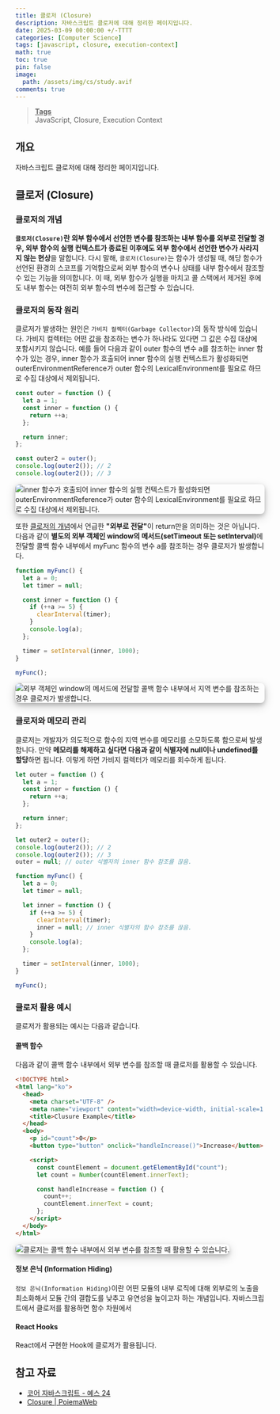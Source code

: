 ```yaml
---
title: 클로저 (Closure)
description: 자바스크립트 클로저에 대해 정리한 페이지입니다.
date: 2025-03-09 00:00:00 +/-TTTT
categories: [Computer Science]
tags: [javascript, closure, execution-context]
math: true
toc: true
pin: false
image:
  path: /assets/img/cs/study.avif
comments: true
---
```


<blockquote class="prompt-info"><p><strong><u>Tags</u></strong><br>
JavaScript, Closure, Execution Context</p></blockquote>

## 개요

자바스크립트 클로저에 대해 정리한 페이지입니다.

## 클로저 (Closure)

### 클로저의 개념

<b>`클로저(Closure)`란 외부 함수에서 선언한 변수를 참조하는 내부 함수를 외부로 전달할 경우, 외부 함수의 실행 컨텍스트가 종료된 이후에도 외부 함수에서 선언한 변수가 사라지지 않는 현상</b>을 말합니다. 다시 말해, `클로저(Closure)`는 함수가 생성될 때, 해당 함수가 선언된 환경의 스코프를 기억함으로써 외부 함수의 변수나 상태를 내부 함수에서 참조할 수 있는 기능을 의미합니다. 이 때, 외부 함수가 실행을 마치고 콜 스택에서 제거된 후에도 내부 함수는 여전히 외부 함수의 변수에 접근할 수 있습니다.

### 클로저의 동작 원리

클로저가 발생하는 원인은 `가비지 컬렉터(Garbage Collector)`의 동작 방식에 있습니다. 가비지 컬렉터는 어떤 값을 참조하는 변수가 하나라도 있다면 그 값은 수집 대상에 포함시키지 않습니다. 예를 들어 다음과 같이 outer 함수의 변수 a를 참조하는 inner 함수가 있는 경우, inner 함수가 호출되어 inner 함수의 실행 컨텍스트가 활성화되면 outerEnvironmentReference가 outer 함수의 LexicalEnvironment를 필요로 하므로 수집 대상에서 제외됩니다.

```javascript
const outer = function () {
  let a = 1;
  const inner = function () {
    return ++a;
  };

  return inner;
};

const outer2 = outer();
console.log(outer2()); // 2
console.log(outer2()); // 3
```

<img src="/assets/img/cs/closure/pic1.jpg" alt="inner 함수가 호출되어 inner 함수의 실행 컨텍스트가 활성화되면 outerEnvironmentReference가 outer 함수의 LexicalEnvironment를 필요로 하므로 수집 대상에서 제외됩니다." style="box-shadow: 0 4px 8px 0 rgba(0, 0, 0, 0.2), 0 6px 20px 0 rgba(0, 0, 0, 0.19); border-radius: 0.5rem"/>

또한 [클로저의 개념](#클로저의-개념)에서 언급한 <b>"외부로 전달"</b>이 return만을 의미하는 것은 아닙니다. 다음과 같이 <b>별도의 외부 객체인 window의 메서드(setTimeout 또는 setInterval)</b>에 전달할 콜백 함수 내부에서 myFunc 함수의 변수 a를 참조하는 경우 클로저가 발생합니다.

```javascript
function myFunc() {
  let a = 0;
  let timer = null;

  const inner = function () {
    if (++a >= 5) {
      clearInterval(timer);
    }
    console.log(a);
  };

  timer = setInterval(inner, 1000);
}

myFunc();
```

<img src="/assets/img/cs/closure/pic2.jpg" alt="외부 객체인 window의 메서드에 전달할 콜백 함수 내부에서 지역 변수를 참조하는 경우 클로저가 발생합니다." style="box-shadow: 0 4px 8px 0 rgba(0, 0, 0, 0.2), 0 6px 20px 0 rgba(0, 0, 0, 0.19); border-radius: 0.5rem"/>

### 클로저와 메모리 관리

클로저는 개발자가 의도적으로 함수의 지역 변수를 메모리를 소모하도록 함으로써 발생합니다. 만약 <b>메모리를 해제하고 싶다면 다음과 같이 식별자에 null이나 undefined를 할당</b>하면 됩니다. 이렇게 하면 가비지 컬렉터가 메모리를 회수하게 됩니다.

```javascript
let outer = function () {
  let a = 1;
  const inner = function () {
    return ++a;
  };

  return inner;
};

let outer2 = outer();
console.log(outer2()); // 2
console.log(outer2()); // 3
outer = null; // outer 식별자의 inner 함수 참조를 끊음.
```

```javascript
function myFunc() {
  let a = 0;
  let timer = null;

  let inner = function () {
    if (++a >= 5) {
      clearInterval(timer);
      inner = null; // inner 식별자의 함수 참조를 끊음.
    }
    console.log(a);
  };

  timer = setInterval(inner, 1000);
}

myFunc();
```

### 클로저 활용 예시

클로저가 활용되는 예시는 다음과 같습니다.

#### 콜백 함수

다음과 같이 콜백 함수 내부에서 외부 변수를 참조할 때 클로저를 활용할 수 있습니다.

```html
<!DOCTYPE html>
<html lang="ko">
  <head>
    <meta charset="UTF-8" />
    <meta name="viewport" content="width=device-width, initial-scale=1.0" />
    <title>Clusure Example</title>
  </head>
  <body>
    <p id="count">0</p>
    <button type="button" onclick="handleIncrease()">Increase</button>

    <script>
      const countElement = document.getElementById("count");
      let count = Number(countElement.innerText);

      const handleIncrease = function () {
        count++;
        countElement.innerText = count;
      };
    </script>
  </body>
</html>
```

<img src="/assets/img/cs/closure/pic3.webp" alt="클로저는 콜백 함수 내부에서 외부 변수를 참조할 때 활용할 수 있습니다." style="box-shadow: 0 4px 8px 0 rgba(0, 0, 0, 0.2), 0 6px 20px 0 rgba(0, 0, 0, 0.19); border-radius: 0.5rem"/>

#### 정보 은닉 (Information Hiding)

`정보 은닉(Information Hiding)`이란 어떤 모듈의 내부 로직에 대해 외부로의 노출을 최소화해서 모듈 간의 결합도를 낮추고 유연성을 높이고자 하는 개념입니다. 자바스크립트에서 클로저를 활용하면 함수 차원에서

#### React Hooks

React에서 구현한 Hook에 클로저가 활용됩니다.

## 참고 자료

- <a href="https://www.yes24.com/Product/Goods/78586788" target="_blank">코어 자바스크립트 - 예스 24</a>
- <a href="https://poiemaweb.com/js-closure" target="_blank">Closure | PoiemaWeb</a>
